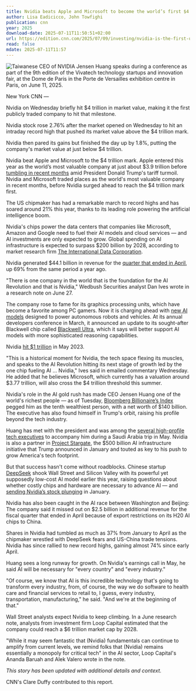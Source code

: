```yaml
---
title: Nvidia beats Apple and Microsoft to become the world’s first $4 trillion public company | CNN Business
author: Lisa Eadicicco, John Towfighi
publication: cnn
year: 2025
download-date: 2025-07-11T11:50:51+02:00
url: https://edition.cnn.com/2025/07/09/investing/nvidia-is-the-first-usd4-trillion-company
read: false
mdate: 2025-07-11T11:57
---
```


![Taiwanese CEO of NVIDIA Jensen Huang speaks during a conference as part of the 9th edition of the Vivatech technology startups and innovation fair, at the Dome de Paris in the Porte de Versailles exhibition centre in Paris, on June 11, 2025.](https://media.cnn.com/api/v1/images/stellar/prod/gettyimages-2219025937.jpg?c=16x9&q=h_383)

New York CNN —

Nvidia on Wednesday briefly hit $4 trillion in market value, making it the first publicly traded company to hit that milestone.

Nvidia stock rose 2.76% after the market opened on Wednesday to hit an intraday record high that pushed its market value above the $4 trillion mark.

Nvidia then pared its gains but finished the day up by 1.8%, putting the company's market value at just below $4 trillion.

Nvidia beat Apple and Microsoft to the $4 trillion mark. Apple entered this year as the world’s most valuable company at just about $3.9 trillion before [tumbling in recent months](https://www.cnn.com/2025/05/23/economy/trump-threatens-tariff-apple) amid President Donald Trump's tariff turmoil. Nvidia and Microsoft traded places as the world's most valuable company in recent months, before Nvidia surged ahead to reach the $4 trillion mark first.

The US chipmaker has had a remarkable march to record highs and has soared around 21% this year, thanks to its leading role powering the artificial intelligence boom.

Nvidia's chips power the data centers that companies like Microsoft, Amazon and Google need to fuel their AI models and cloud services — and AI investments are only expected to grow. Global spending on AI infrastructure is expected to surpass $200 billion by 2028, according to market research firm [The International Data Corporation](https://my.idc.com/getdoc.jsp?containerId=prUS52758624).

Nvidia generated $44.1 billion in revenue for the [quarter that ended in April](https://www.cnn.com/2025/05/28/tech/nvidia-earnings-ai-trump-export-controls), up 69% from the same period a year ago.

"There is one company in the world that is the foundation for the AI Revolution and that is Nvidia," Wedbush Securities analyst Dan Ives wrote in a research note on June 27.

The company rose to fame for its graphics processing units, which have become a favorite among PC gamers. Now it is charging ahead with [new AI models](https://nvidianews.nvidia.com/news/nvidia-launches-cosmos-world-foundation-model-platform-to-accelerate-physical-ai-development) designed to power autonomous robots and vehicles. At its annual developers conference in March, it announced an update to its sought-after Blackwell chip called [Blackwell Ultra](https://www.cnn.com/2025/03/18/tech/nvidia-blackwell-ultra-ai-chip-gtc), which it says will better support AI models with more sophisticated reasoning capabilities.

Nvidia [hit $1 trillion](https://www.cnn.com/2023/05/30/investing/nvidia-1-trillion) in May 2023.

"This is a historical moment for Nvidia, the tech space flexing its muscles, and speaks to the AI Revolution hitting its next stage of growth led by the one chip fueling AI … Nvidia," Ives said in emailed commentary Wednesday. He added that he believes Microsoft, which currently has a valuation around $3.77 trillion, will also cross the $4 trillion threshold this summer.

Nvidia's role in the AI gold rush has made CEO Jensen Huang one of the world's richest people — as of Tuesday, [Bloomberg Billionaire’s Index](http://bloomberg.com/billionaires/profiles/jenhsun-huang/) pegged him as the tenth wealthiest person, with a net worth of $140 billion. The executive has also found himself in Trump's orbit, raising his profile beyond the tech industry.

Huang has met with the president and was among the [several high-profile tech executives](https://www.cnn.com/2025/05/14/tech/us-ai-chips-trump-saudi-arabia-visit-intl-hnk) to accompany him during a Saudi Arabia trip in May. Nvidia is also a partner in [Project Stargate](https://www.cnn.com/2025/01/21/tech/openai-oracle-softbank-trump-ai-investment), the $500 billion AI infrastructure initiative that Trump announced in January and touted as key to his push to grow America's tech footprint.

But that success hasn't come without roadblocks. Chinese startup [DeepSeek](https://www.cnn.com/2025/01/29/tech/deepseek-silicon-valley-ai) shook Wall Street and Silicon Valley with its powerful yet supposedly low-cost AI model earlier this year, raising questions about whether costly chips and hardware are necessary to advance AI — and [sending Nvidia’s stock plunging](https://www.cnn.com/2025/01/27/tech/deepseek-stocks-ai-china) in January.

Nvidia has also been caught in the AI race between Washington and Beijing: The company said it missed out on $2.5 billion in additional revenue for the fiscal quarter that ended in April because of export restrictions on its H20 AI chips to China.

Shares in Nvidia had tumbled as much as 37% from January to April as the chipmaker wrestled with DeepSeek fears and US-China trade tensions. Nvidia has since rallied to new record highs, gaining almost 74% since early April.

Huang sees a long runway for growth. On Nvidia's earnings call in May, he said AI will be necessary for "every country" and "every industry."

"Of course, we know that AI is this incredible technology that's going to transform every industry, from, of course, the way we do software to health care and financial services to retail to, I guess, every industry, transportation, manufacturing," he said. "And we're at the beginning of that."

Wall Street analysts expect Nvidia to keep climbing. In a June research note, analysts from investment firm Loop Capital estimated that the company could reach a $6 trillion market cap by 2028.

"While it may seem fantastic that (Nvidia) fundamentals can continue to amplify from current levels, we remind folks that (Nvidia) remains essentially a monopoly for critical tech" in the AI sector, Loop Capital's Ananda Baruah and Alek Valero wrote in the note.

*This story has been updated with additional details and context.*

CNN's Clare Duffy contributed to this report.
